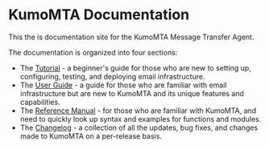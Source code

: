 # KumoMTA Documentation

This the is documentation site for the KumoMTA Message Transfer Agent.

The documentation is organized into four sections:

- The [Tutorial](tutorial/getting_started.md) - a beginner's guide for those who are new to setting up, configuring, testing, and deploying email infrastructure.
- The [User Guide](userguide/index.md) - a guide for those who are familiar with email infrastructure but are new to KumoMTA and its unique features and capabilities.
- The [Reference Manual](reference/index.md) - for those who are familiar with KumoMTA, and need to quickly look up syntax and examples for functions and modules.
- The [Changelog](changelog/index.md) - a collection of all the updates, bug fixes, and changes made to KumoMTA on a per-release basis.
